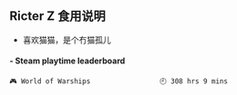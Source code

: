 ## Ricter Z 食用说明
- 喜欢猫猫，是个冇猫孤儿

<!-- steam-box start -->
#### - Steam playtime leaderboard
```text
🎮 World of Warships                 🕘 308 hrs 9 mins
```
<!-- Powered by https://github.com/YouEclipse/steam-box . -->
<!-- steam-box end -->
